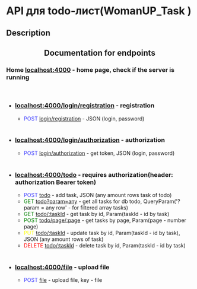 # API для todo-лист(WomanUP_Task )
## Description 

<p>
  <h2 align="center">Documentation for endpoints</h2>
  <h3>Home <a href="http://localhost:4000/" target="blank">localhost:4000</a> - home page, check if the server is running</h3>
  <br>
  <ul>
    <li><h3><u>localhost:4000/login/registration</u> - registration</h3> 
      <ul>
        <li><font color="4040ff">POST</font> <u>login/registration</u> - JSON (login, password)</li> 
      </ul>
    </li>
    <br>
    <li><h3><u>localhost:4000/login/authorization</u> - authorization</h3> 
      <ul>
        <li><font color="4040ff">POST</font> <u>login/authorization</u> - get token, JSON (login, password)</li> 
      </ul>
    </li>
    <br>
    <li><h3><u>localhost:4000/todo</u> - requires authorization(header: authorization Bearer token)</h3> 
      <ul>
        <li><font color="4040ff">POST</font> <u>todo</u> - add task, JSON (any amount rows task of todo)</li>
        <li><font color="green">GET</font> <u>todo?param=any</u> - get all tasks for db todo, QueryParam('?param = any row' - for filtered array tasks)</li>
        <li><font color="green">GET</font> <u>todo/:taskId</u> - get task by id, Param(taskId - id by task)</li>
        <li><font color="green">POST</font> <u>todo/page/:page</u> - get tasks by page, Param(page - number page)</li>
        <li><font color="yellow">PUT</font> <u>todo/:taskId</u> - update task by id, Param(taskId - id by task), JSON (any amount rows of task)</li>
        <li><font color="red">DELETE</font> <u>todo/:taskId</u> - delete task by id, Param(taskId - id by task)</li>
      </ul>
    </li>
    <br>
    <li><h3><u>localhost:4000/file</u> - upload file</h3> 
      <ul>
        <li><font color="4040ff">POST</font> <u>file</u> - upload file, key - file</li>
      </ul>
    </li>
</ul>
</p>
